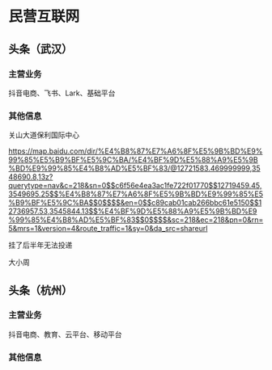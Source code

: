 # 民营互联网

## 头条（武汉）

### 主营业务

抖音电商、飞书、Lark、基础平台


### 其他信息

关山大道保利国际中心

https://map.baidu.com/dir/%E4%B8%87%E7%A6%8F%E5%9B%BD%E9%99%85%E5%B9%BF%E5%9C%BA/%E4%BF%9D%E5%88%A9%E5%9B%BD%E9%99%85%E4%B8%AD%E5%BF%83/@12721583.469999999,3548690.8,13z?querytype=nav&c=218&sn=0$$c6f56e4ea3ac1fe722f01770$$12719459.45,3549695.25$$%E4%B8%87%E7%A6%8F%E5%9B%BD%E9%99%85%E5%B9%BF%E5%9C%BA$$0$$$$&en=0$$c89cab01cab266bbc61e5150$$12736957.53,3545844.13$$%E4%BF%9D%E5%88%A9%E5%9B%BD%E9%99%85%E4%B8%AD%E5%BF%83$$0$$$$&sc=218&ec=218&pn=0&rn=5&mrs=1&version=4&route_traffic=1&sy=0&da_src=shareurl


挂了后半年无法投递

大小周

## 头条（杭州）

### 主营业务

抖音电商、教育、云平台、移动平台

### 其他信息

